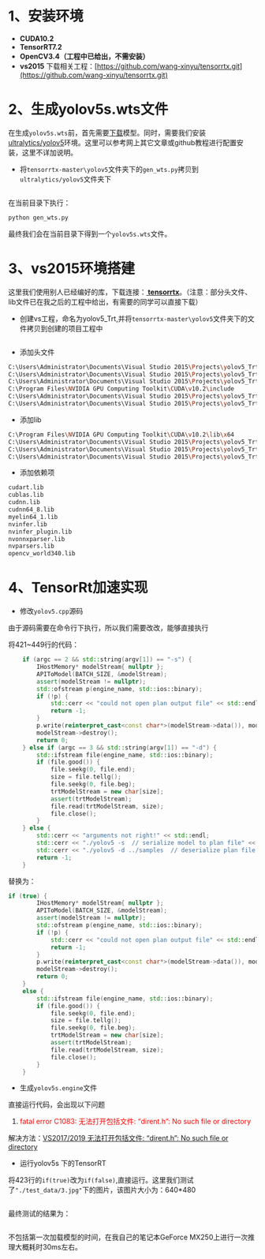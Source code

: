 ﻿# 1、安装环境

* **CUDA10.2**
* **TensorRT7.2**
* **OpenCV3.4（工程中已给出，不需安装）**
* **vs2015**
下载相关工程：[https://github.com/wang-xinyu/tensorrtx.git](https://github.com/wang-xinyu/tensorrtx.git)

# 2、生成yolov5s.wts文件

在生成`yolov5s.wts`前，首先需要[下载](https://github.com/ultralytics/yolov5/releases/download/v3.1/yolov5s.pt)模型。同时，需要我们安装[ultralytics/yolov5](https://github.com/ultralytics/yolov5)环境。这里可以参考网上其它文章或github教程进行配置安装，这里不详加说明。

* 将`tensorrtx-master\yolov5`文件夹下的`gen_wts.py`拷贝到`ultralytics/yolov5`文件夹下

![<img src="D:\工作\yolov3\image\32.png" alt="32" style="zoom:50%;" />](https://img-blog.csdnimg.cn/20201221010339605.png?x-oss-process=image/watermark,type_ZmFuZ3poZW5naGVpdGk,shadow_10,text_aHR0cHM6Ly9ibG9nLmNzZG4ubmV0L3d4cGxvbA==,size_16,color_FFFFFF,t_70#pic_center)


在当前目录下执行：

```bash
python gen_wts.py
```

最终我们会在当前目录下得到一个`yolov5s.wts`文件。

# 3、vs2015环境搭建

这里我们使用别人已经编好的库，下载连接：**[ tensorrtx](https://github.com/wang-xinyu/tensorrtx)**。（注意：部分头文件、lib文件已在我之后的工程中给出，有需要的同学可以直接下载）

* 创建vs工程，命名为yolov5_Trt,并将`tensorrtx-master\yolov5`文件夹下的文件拷贝到创建的项目工程中

![<img src="D:\工作\yolov3\image\31.png" alt="31" style="zoom:50%;" />](https://img-blog.csdnimg.cn/20201221010359749.png?x-oss-process=image/watermark,type_ZmFuZ3poZW5naGVpdGk,shadow_10,text_aHR0cHM6Ly9ibG9nLmNzZG4ubmV0L3d4cGxvbA==,size_16,color_FFFFFF,t_70#pic_center)


* 添加头文件

```bash
C:\Users\Administrator\Documents\Visual Studio 2015\Projects\yolov5_Trt\yolov5_Trt\include
C:\Users\Administrator\Documents\Visual Studio 2015\Projects\yolov5_Trt\yolov5_Trt\include\tensorrt
C:\Users\Administrator\Documents\Visual Studio 2015\Projects\yolov5_Trt\yolov5_Trt\include\cudnn
C:\Program Files\NVIDIA GPU Computing Toolkit\CUDA\v10.2\include
C:\Users\Administrator\Documents\Visual Studio 2015\Projects\yolov5_Trt\yolov5_Trt\include\opencv\opencv2
C:\Users\Administrator\Documents\Visual Studio 2015\Projects\yolov5_Trt\yolov5_Trt\include\opencv
```



* 添加lib

```bash
C:\Program Files\NVIDIA GPU Computing Toolkit\CUDA\v10.2\lib\x64
C:\Users\Administrator\Documents\Visual Studio 2015\Projects\yolov5_Trt\yolov5_Trt\lib\trt
C:\Users\Administrator\Documents\Visual Studio 2015\Projects\yolov5_Trt\yolov5_Trt\lib\opencv
C:\Users\Administrator\Documents\Visual Studio 2015\Projects\yolov5_Trt\yolov5_Trt\lib\cudnn
```

* 添加依赖项

```bash
cudart.lib
cublas.lib
cudnn.lib
cudnn64_8.lib
myelin64_1.lib
nvinfer.lib
nvinfer_plugin.lib
nvonnxparser.lib
nvparsers.lib
opencv_world340.lib
```

# 4、TensorRt加速实现

* 修改`yolov5.cpp`源码

由于源码需要在命令行下执行，所以我们需要改改，能够直接执行

将421~449行的代码：

```c++
    if (argc == 2 && std::string(argv[1]) == "-s") {
        IHostMemory* modelStream{ nullptr };
        APIToModel(BATCH_SIZE, &modelStream);
        assert(modelStream != nullptr);
        std::ofstream p(engine_name, std::ios::binary);
        if (!p) {
            std::cerr << "could not open plan output file" << std::endl;
            return -1;
        }
        p.write(reinterpret_cast<const char*>(modelStream->data()), modelStream->size());
        modelStream->destroy();
        return 0;
    } else if (argc == 3 && std::string(argv[1]) == "-d") {
        std::ifstream file(engine_name, std::ios::binary);
        if (file.good()) {
            file.seekg(0, file.end);
            size = file.tellg();
            file.seekg(0, file.beg);
            trtModelStream = new char[size];
            assert(trtModelStream);
            file.read(trtModelStream, size);
            file.close();
        }
    } else {
        std::cerr << "arguments not right!" << std::endl;
        std::cerr << "./yolov5 -s  // serialize model to plan file" << std::endl;
        std::cerr << "./yolov5 -d ../samples  // deserialize plan file and run inference" << std::endl;
        return -1;
    }
```

替换为：

```c++
if (true) {
		IHostMemory* modelStream{ nullptr };
		APIToModel(BATCH_SIZE, &modelStream);
		assert(modelStream != nullptr);
		std::ofstream p(engine_name, std::ios::binary);
		if (!p) {
			std::cerr << "could not open plan output file" << std::endl;
			return -1;
		}
		p.write(reinterpret_cast<const char*>(modelStream->data()), modelStream->size());
		modelStream->destroy();
		return 0;
	}
	else {
		std::ifstream file(engine_name, std::ios::binary);
		if (file.good()) {
			file.seekg(0, file.end);
			size = file.tellg();
			file.seekg(0, file.beg);
			trtModelStream = new char[size];
			assert(trtModelStream);
			file.read(trtModelStream, size);
			file.close();
		}
	}
```

* 生成`yolov5s.engine`文件

直接运行代码，会出现以下问题

1.  <font color='red'>fatal error C1083: 无法打开包括文件: “dirent.h”: No such file or directory</font>

解决方法：[VS2017/2019 无法打开包括文件: “dirent.h”: No such file or directory](https://blog.csdn.net/weixin_39956356/article/details/108555345)

* 运行yolov5s 下的TensorRT

将423行的`if(true)`改为`if(false)`,直接运行。这里我们测试了`"./test_data/3.jpg"`下的图片，该图片大小为：640\*480

![<img src="D:\工作\yolov3\image\3_1111.jpg" alt="3_1111" style="zoom:50%;" />](https://img-blog.csdnimg.cn/20201221010438305.jpg?x-oss-process=image/watermark,type_ZmFuZ3poZW5naGVpdGk,shadow_10,text_aHR0cHM6Ly9ibG9nLmNzZG4ubmV0L3d4cGxvbA==,size_16,color_FFFFFF,t_70#pic_center)


最终测试的结果为：

![<img src="D:\工作\yolov3\image\res.jpg" alt="res" style="zoom:50%;" />](https://img-blog.csdnimg.cn/20201221010454240.jpg?x-oss-process=image/watermark,type_ZmFuZ3poZW5naGVpdGk,shadow_10,text_aHR0cHM6Ly9ibG9nLmNzZG4ubmV0L3d4cGxvbA==,size_16,color_FFFFFF,t_70#pic_center)


不包括第一次加载模型的时间，在我自己的笔记本GeForce MX250上进行一次推理大概耗时30ms左右。







